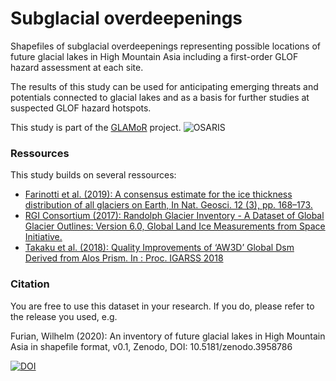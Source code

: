 # Subglacial overdeepenings
Shapefiles of subglacial overdeepenings representing possible locations of future glacial lakes in High Mountain Asia including a first-order GLOF hazard assessment at each site.

The results of this study can be used for anticipating emerging threats and potentials connected to glacial lakes and as a basis for further studies at suspected GLOF hazard hotspots.

This study is part of the [GLAMoR](https://hu.berlin/glamor) project. ![OSARIS](https://cryo-tools.org/wp-content/uploads/2020/07/GLAMoR-LOGO-400px.png)

### Ressources
This study builds on several ressources:
- [Farinotti et al. (2019): A consensus estimate for the ice thickness distribution of all glaciers on Earth, In Nat. Geosci. 12 (3), pp. 168–173. ](https://doi.org/10.1038/s41561-019-0300-3)
- [RGI Consortium (2017): Randolph Glacier Inventory - A Dataset of Global Glacier Outlines: Version 6.0, Global Land Ice Measurements from Space Initiative.](https://doi.org/10.7265/N5-RGI-60)
- [Takaku et al. (2018): Quality Improvements of ‘AW3D’ Global Dsm Derived from Alos Prism. In : Proc. IGARSS 2018](10.1109/IGARSS.2018.8518360)

### Citation
You are free to use this dataset in your research. If you do, please refer to the release you used, e.g.

Furian, Wilhelm (2020): An inventory of future glacial lakes in High Mountain Asia in shapefile format, v0.1, Zenodo, DOI: 10.5181/zenodo.3958786

[![DOI](https://zenodo.org/badge/281966062.svg)](https://zenodo.org/badge/latestdoi/281966062)

